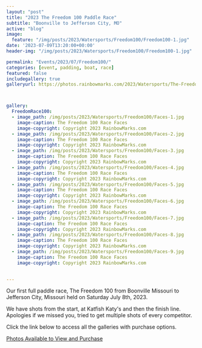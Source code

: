 ```yaml
---
layout: "post"
title: "2023 The Freedom 100 Paddle Race"
subtitle: "Boonville to Jefferson City, MO"
active: "blog"
image:
  feature: "/img/posts/2023/Watersports/Freedom100/Freedom100-1.jpg"
date: '2023-07-09T13:20:00+00:00'
header-img: "/img/posts/2023/Watersports/Freedom100/Freedom100-1.jpg"

permalink: "Events/2023/07/Freedom100/"
categories: [event, padding, boat, race]
featured: false
includegallery: true
galleryurl: https://photos.rainbowmarks.com/2023/Watersports/The-Freedom-Race-100



gallery:
  FreedomRace100:
  - image_path: /img/posts/2023/Watersports/Freedom100/Faces-1.jpg
    image-caption: The Freedom 100 Race Faces
    image-copyright: Copyright 2023 RainbowMarks.com
  - image_path: /img/posts/2023/Watersports/Freedom100/Faces-2.jpg
    image-caption: The Freedom 100 Race Faces
    image-copyright: Copyright 2023 RainbowMarks.com
  - image_path: /img/posts/2023/Watersports/Freedom100/Faces-3.jpg
    image-caption: The Freedom 100 Race Faces
    image-copyright: Copyright 2023 RainbowMarks.com
  - image_path: /img/posts/2023/Watersports/Freedom100/Faces-4.jpg
    image-caption: The Freedom 100 Race Faces
    image-copyright: Copyright 2023 RainbowMarks.com
  - image_path: /img/posts/2023/Watersports/Freedom100/Faces-5.jpg
    image-caption: The Freedom 100 Race Faces
    image-copyright: Copyright 2023 RainbowMarks.com
  - image_path: /img/posts/2023/Watersports/Freedom100/Faces-6.jpg
    image-caption: The Freedom 100 Race Faces
    image-copyright: Copyright 2023 RainbowMarks.com
  - image_path: /img/posts/2023/Watersports/Freedom100/Faces-7.jpg
    image-caption: The Freedom 100 Race Faces
    image-copyright: Copyright 2023 RainbowMarks.com
  - image_path: /img/posts/2023/Watersports/Freedom100/Faces-8.jpg
    image-caption: The Freedom 100 Race Faces
    image-copyright: Copyright 2023 RainbowMarks.com
  - image_path: /img/posts/2023/Watersports/Freedom100/Faces-9.jpg
    image-caption: The Freedom 100 Race Faces
    image-copyright: Copyright 2023 RainbowMarks.com
  

---
```

Our first full paddle race, The Freedom 100 from Boonville Missouri to Jefferson City, Missouri held on Saturday July 8th, 2023.

We have shots from the start, at Katfish Katy's and then the finish line. Apologies if we missed you, tried to get multiple shots of every competitor.

Click the link below to access all the galleries with purchase options.

[Photos Available to View and Purchase](https://photos.rainbowmarks.com/2023/Watersports/The-Freedom-Race-100)
